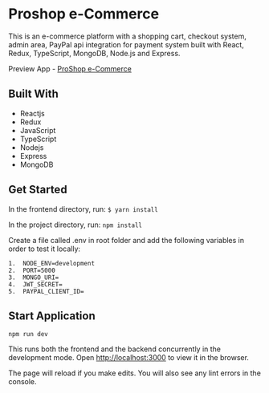 # Proshop e-Commerce

This is an e-commerce platform with a shopping cart, checkout system, admin area, PayPal api integration for payment system built with React, Redux, TypeScript, MongoDB, Node.js and Express.

Preview App - [ProShop e-Commerce]('https://proshop-ecommerce123.herokuapp.com')

## Built With

- Reactjs
- Redux
- JavaScript
- TypeScript
- Nodejs
- Express
- MongoDB

## Get Started

In the frontend directory, run:
`$ yarn install`

In the project directory, run:
`npm install`

Create a file called .env in root folder and add the following variables in order to test it locally:

    1.  NODE_ENV=development
    2.  PORT=5000
    3.  MONGO_URI=
    4.  JWT_SECRET=
    5.  PAYPAL_CLIENT_ID=

## Start Application

`npm run dev`

This runs both the frontend and the backend concurrently in the development mode.
Open [http://localhost:3000]('http://localhost:3000') to view it in the browser.

The page will reload if you make edits.
You will also see any lint errors in the console.
